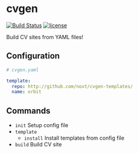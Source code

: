 # cvgen

[![Build Status](https://travis-ci.org/noxt/cvgen.svg?branch=master)](https://travis-ci.org/noxt/cvgen)
[![license](http://img.shields.io/badge/license-MIT-red.svg?style=flat)](https://raw.githubusercontent.com/noxt/cvgen/master/LICENSE.md)


Build CV sites from YAML files!

## Configuration

```yaml
# cvgen.yaml

template:
  repo: http://github.com/noxt/cvgen-templates/
  name: orbit
```

## Commands

* `init` Setup config file
* `template`
    * `install` Install templates from config file
* `build` Build CV site